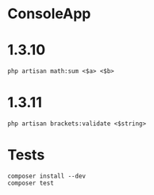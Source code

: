 # ConsoleApp


# 1.3.10
`php artisan math:sum <$a> <$b>`

# 1.3.11
`php artisan brackets:validate <$string>`

# Tests
`composer install --dev`
\
`composer test`

